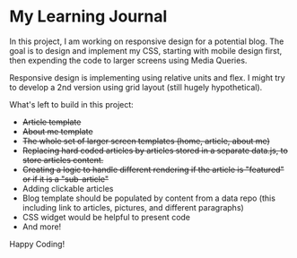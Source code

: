 # My Learning Journal

In this project, I am working on responsive design for a potential blog. 
The goal is to design and implement my CSS, starting with mobile design first, then expending the code to larger screens using Media Queries.

Responsive design is implementing using relative units and flex. I might try to develop a 2nd version using grid layout (still hugely hypothetical).

What's left to build in this project:
- ~~Article template~~
- ~~About me template~~
- ~~The whole set of larger screen templates (home, article, about me)~~
- ~~Replacing hard coded articles by articles stored in a separate data.js, to store articles content.~~
- ~~Creating a logic to handle different rendering if the article is "featured" or if it is a "sub-article"~~
- Adding clickable articles
- Blog template should be populated by content from a data repo (this including link to articles, pictures, and different paragraphs)
- CSS widget would be helpful to present code
- And more!

Happy Coding!
